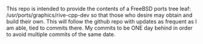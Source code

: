 This repo is intended to provide the contents of a FreeBSD ports tree leaf: /usr/ports/graphics/rive-cpp-dev so that those who desire may obtain and build their own.  This will follow the github repo with updates as frequent as I am able, tied to commits there.  My commits to be ONE day behind in order to avoid multiple commits of the same date.
